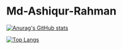 # Md-Ashiqur-Rahman
[![Anurag's GitHub stats](https://github-readme-stats.vercel.app/api?username=ashiq24&show_icons=true&theme=synthwave)](https://github.com/anuraghazra/github-readme-stats)

[![Top Langs](https://github-readme-stats.vercel.app/api/top-langs/?username=ashiq24&show_icons=true&theme=synthwave)](https://github.com/anuraghazra/github-readme-stats)
